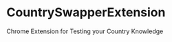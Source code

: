 CountrySwapperExtension
=======================

Chrome Extension for Testing your Country Knowledge
